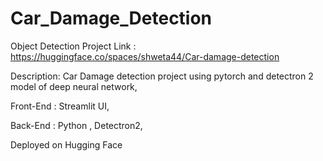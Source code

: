 # Car_Damage_Detection
Object Detection 
Project Link : https://huggingface.co/spaces/shweta44/Car-damage-detection

Description:
Car Damage detection project using pytorch and detectron 2 model of deep neural network,

Front-End : Streamlit UI,

Back-End : Python , Detectron2,

Deployed on Hugging Face
